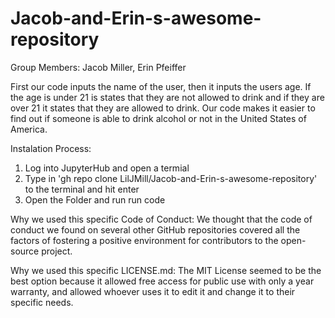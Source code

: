 # Jacob-and-Erin-s-awesome-repository
Group Members: Jacob Miller, Erin Pfeiffer

First our code inputs the name of the user, then it inputs the users age. If the age is under 21 is states that they are not allowed to drink and if they are over 21 it states that they are allowed to drink. Our code makes it easier to find out if someone is able to drink alcohol or not in the United States of America. 

Instalation Process:
1. Log into JupyterHub and open a termial
2. Type in 'gh repo clone LilJMill/Jacob-and-Erin-s-awesome-repository' to the terminal and hit enter
3. Open the Folder and run run code

Why we used this specific Code of Conduct: We thought that the code of conduct we found on several other GitHub repositories covered all the factors of fostering a positive environment for contributors to the open-source project.

Why we used this specific LICENSE.md: The MIT License seemed to be the best option because it allowed free access for public use with only a year warranty, and allowed whoever uses it to edit it and change it to their specific needs.
